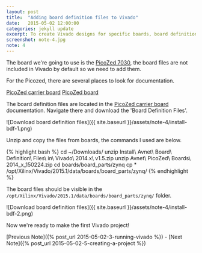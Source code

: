 ```yaml
---
layout: post
title:  "Adding board definition files to Vivado"
date:   2015-05-02 12:00:00
categories: jekyll update
excerpt: To create Vivado designs for specific boards, board definition files can be used. This note shows how to install the board defintion files for Avnet PicoZed boards.
screenshot: note-4.jpg
note: 4
---
```


The board we're going to use is the [PicoZed 7030](http://zedboard.org/product/picozed), the board files are not included in Vivado by default so we need to add them. 

For the Picozed, there are several places to look for documentation. 

[PicoZed carrier board](http://zedboard.org/support/documentation/4701)
[PicoZed board](http://zedboard.org/support/documentation/4736)

The board definition files are located in the [PicoZed carrier board](http://zedboard.org/support/documentation/4701) documentation. Navigate there and download the 'Board Definition Files'.

![Download board definition files]({{ site.baseurl }}/assets/note-4/install-bdf-1.png)

Unzip and copy the files from boards, the commands I used are below.

{% highlight bash %}
cd ~/Downloads/
unzip Install\ Avnet\ Board\ Definition\ Files\ in\ Vivado\ 2014.x\ v1.5.zip 
unzip Avnet\ PicoZed\ Boards\ 2014_x_150224.zip
cd boards/board_parts/zynq
cp * /opt/Xilinx/Vivado/2015.1/data/boards/board_parts/zynq/
{% endhighlight %}

The board files should be visible in the `/opt/Xilinx/Vivado/2015.1/data/boards/board_parts/zynq/` folder.

![Download board definition files]({{ site.baseurl }}/assets/note-4/install-bdf-2.png)

Now we're ready to make the first Vivado project! 

[Previous Note]({% post_url 2015-05-02-3-running-vivado %}) - [Next Note]({% post_url 2015-05-02-5-creating-a-project %})